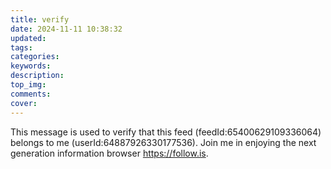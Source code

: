 ```yaml
---
title: verify
date: 2024-11-11 10:38:32
updated:
tags:
categories:
keywords:
description:
top_img:
comments:
cover:
---
```


This message is used to verify that this feed (feedId:65400629109336064) belongs to me (userId:64887926330177536). Join me in enjoying the next generation information browser https://follow.is.
